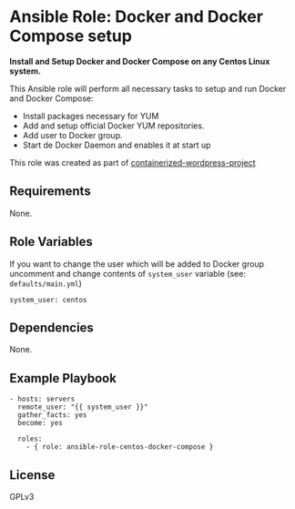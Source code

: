 Ansible Role: Docker and Docker Compose setup
=========

**Install and Setup Docker and Docker Compose on any Centos Linux system.**

This Ansible role will perform all necessary tasks to setup and run Docker and Docker Compose:

  * Install packages necessary for YUM
  * Add and setup official Docker YUM repositories.
  * Add user to Docker group.
  * Start de Docker Daemon and enables it at start up
  
This role was created as part of [containerized-wordpress-project](https://github.com/AdnanHodzic/containerized-wordpress-project)

Requirements
------------

None.

Role Variables
--------------

If you want to change the user which will be added to Docker group
uncomment and change contents of `system_user` variable (see: `defaults/main.yml`)

```
system_user: centos
```

Dependencies
------------

None.

Example Playbook
----------------

```
- hosts: servers
  remote_user: "{{ system_user }}"
  gather_facts: yes
  become: yes

  roles:
    - { role: ansible-role-centos-docker-compose }
```

License
-------

GPLv3
